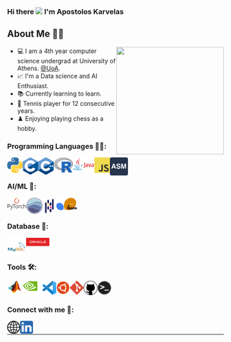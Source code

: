 
### Hi there <img src="https://github.com/TheDudeThatCode/TheDudeThatCode/blob/master/Assets/Hi.gif" width="38px"> I'm Apostolos Karvelas

## About Me 👨‍🎓
<p><img align="right" src="images/giphy.gif" width="250" height="250" /></p>

- 💻 I am a 4th year computer science undergrad at University of Athens. [@UoA].
- 📈 I'm a Data science and AI Enthusiast.
- 📚 Currently learning to learn.
- 🎾 Tennis player for 12 consecutive years.
- ♟️  Enjoying playing chess as a hobby. 

### Programming Languages 👨‍💻:

<img align="left" alt="Python" width="36px" src="images/python.png" />
<img align="left" alt="C" width="36px" src="images/c.png" />
<img align="left" alt="Cpp" width="36px" src="images/cpp.png" />
<img align="left" alt="R" width="45px" src="images/r.png" />
<img align="left" alt="Java" width="50px" src="images/java.png" />
<img align="left" alt="JavaScript" width="36px" src="images/js.png" />
<img align="left" alt="Assembly" width="42px" src="images/assembly2.png" />

<br><br>
### AI/ML 🤖:
<img align="left" alt="PyTorch" width="44px" src="images/pytorch.png" />
<img align="left" alt="seaborn" width="39px" src="images/seaborn.png" />
<img align="left" alt="pandas" width="30px" src="images/pandas.png" />
<img align="left" alt="scikit-learn" width="54px" src="images/scikit-learn.png" />

<br><br>
### Database 💾:
<img align="left" alt="MySQL" width="44px" src="images/mysql.png" />
<img align="left" alt="Oracle" width="54px" src="images/oracle2.png" />

<br><br>
### Tools 🛠️:
<img align="left" alt="MATLAB" width="32px" src="./images/matlab.png" />
<img align="left" alt="CUDA" width="50px" src="./images/cuda2.png" />
<img align="left" alt="Visual Studio Code" width="32px" src="./images/vscode.png" />
<img align="left" alt="Linux" width="32px" src="./images/ubuntu3.png" />
<img align="left" alt="Git" width="32px" src="./images/git.png" />
<img align="left" alt="GitHub" width="32px" src="./images/github.png" />
<img align="left" alt="Terminal" width="32px" src="./images/terminal.png" />

<br><br>
### Connect with me 🔗:

[<img align="left" alt="TollisK"  width="30px" src="/images/website.png" />][website]
[<img align="left" alt="TollisK | LinkedIn" width="30px" src="/images/linkedin2.png" />][linkedin]

<br />

---


[@UoA]: https://www.di.uoa.gr/
[website]: https://TollisK.github.io/
[linkedin]: https://www.linkedin.com/in/TollisK/
